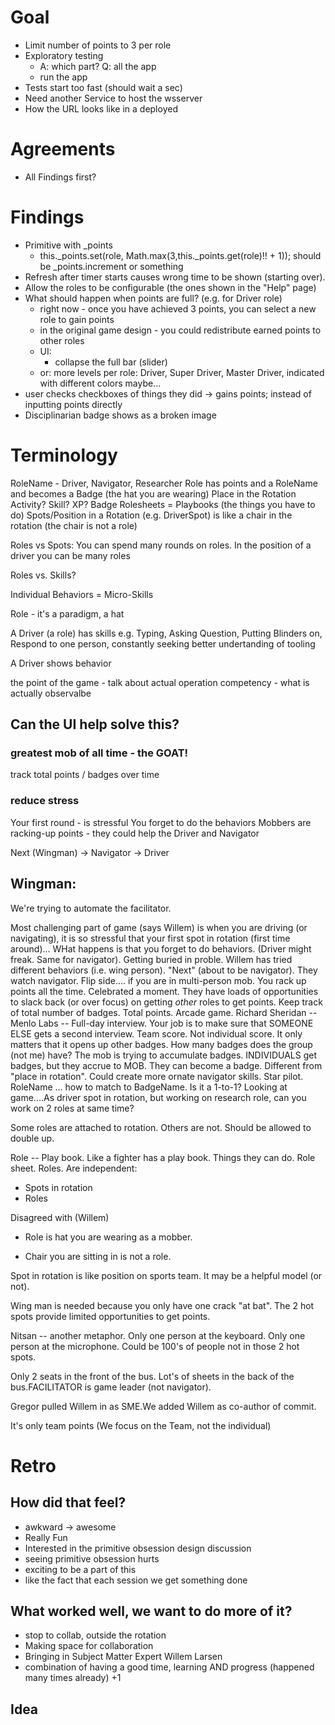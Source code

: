 # Goal
- Limit number of points to 3 per role
- Exploratory testing
    - A: which part? Q: all the app
    - run the app
- Tests start too fast (should wait a sec)
- Need another Service to host the wsserver
- How the URL looks like in a deployed 

# Agreements
- All Findings first?

# Findings 
- Primitive with _points
    - this._points.set(role, Math.max(3,this._points.get(role)!! + 1)); should be _points.increment or something
- Refresh after timer starts causes wrong time to be shown (starting over).
- Allow the roles to be configurable (the ones shown in the "Help" page)
- What should happen when points are full? (e.g. for Driver role)
    - right now - once you have achieved 3 points, you can select a new role to gain points
    - in the original game design - you could redistribute earned points to other roles
    - UI:
        - collapse the full bar (slider)
    - or: more levels per role: Driver, Super Driver, Master Driver, indicated with different colors maybe...
- user checks checkboxes of things they did -> gains points; instead of inputting points directly
- Disciplinarian badge shows as a broken image

# Terminology
RoleName - Driver, Navigator, Researcher
Role has points and a RoleName and becomes a Badge (the hat you are wearing)
Place in the Rotation
Activity? Skill? XP?
Badge
Rolesheets = Playbooks (the things you have to do)
Spots/Position in a Rotation (e.g. DriverSpot) is like a chair in the rotation (the chair is not a role)

Roles vs Spots: You can spend many rounds on roles. In the position of a driver you can be many roles

Roles vs. Skills?

Individual Behaviors = Micro-Skills

Role - it's a paradigm, a hat

A Driver (a role) has skills e.g. Typing, Asking Question, Putting Blinders on, Respond to one person, constantly seeking better undertanding of tooling

A Driver shows behavior

the point of the game - talk about actual operation competency - what is actually observalbe

## Can the UI help solve this?

### greatest mob of all time - the GOAT!

track total points / badges over time

### reduce stress

Your first round - is stressful
You forget to do the behaviors
Mobbers are racking-up points - they could help the Driver and Navigator

Next (Wingman) -> Navigator -> Driver

Wingman:
- 

We're trying to automate the facilitator.

Most challenging part of game (says Willem) is when you are driving (or navigating), it is so stressful that your first spot in rotation (first time around)...
WHat happens is that you forget to do behaviors. (Driver might freak. Same for navigator). Getting buried in proble.
Willem has tried different behaviors (i.e. wing person). "Next" (about to be navigator). They watch navigator.
Flip side.... if you are in multi-person mob. You rack up points all the time. Celebrated a moment. They have loads of opportunities to slack back (or over focus) on getting _other_ roles to get points.
Keep track of total number of badges. Total points. Arcade game.
Richard Sheridan -- Menlo Labs -- Full-day interview. Your job is to make sure that SOMEONE ELSE gets a second interview.
Team score. Not individual score. It only matters that it opens up other badges. How many badges does the group (not me) have?
The mob is trying to accumulate badges. INDIVIDUALS get badges, but they accrue to MOB.
They can become a badge. Different from "place in rotation".
Could create more ornate navigator skills. Star pilot.
RoleName ... how to match to BadgeName. Is it a 1-to-1?
Looking at game....As driver spot in rotation, but working on research role, can you work on 2 roles at same time?

Some roles are attached to rotation.  Others are not.  Should be allowed to double up.

Role -- Play book.  Like a fighter has a play book.  Things they can do.  Role sheet.  Roles.
Are independent:
* Spots in rotation
* Roles

Disagreed with (Willem)
* Role is hat you are wearing as a mobber.

* Chair you are sitting in is not a role.

Spot in rotation is like position on sports team.  It may be a helpful model (or not).

Wing man is needed because you only have one crack "at bat".  The 2 hot spots provide limited opportunities to get points.

Nitsan -- another metaphor.  Only one person at the keyboard.  Only one person at the microphone.  Could be 100's of people not in those 2 hot spots.

Only 2 seats in the front of the bus.  Lot's of sheets in the back of the bus.FACILITATOR is game leader (not navigator).

Gregor pulled Willem in as SME.We added Willem as co-author of commit.

It's only team points (We focus on the Team, not the individual)

# Retro

## How did that feel?
- awkward -> awesome
- Really Fun
- Interested in the primitive obsession design discussion
- seeing primitive obsession hurts
- exciting to be a part of this
- like the fact that each session we get something done

## What worked well, we want to do more of it?
- stop to collab, outside the rotation
- Making space for collaboration
- Bringing in Subject Matter Expert Willem Larsen
- combination of having a good time, learning AND progress (happened many times already) +1

## Idea
